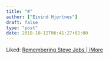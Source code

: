 ```yaml
---
title: "#"
author: ["Eivind Hjertnes"]
draft: false
type: "post"
date: 2018-10-12T06:41:27+02:00
---
```


Liked: [Remembering Steve Jobs |
iMore](https://www.imore.com/steve-jobs)
